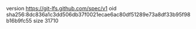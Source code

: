 version https://git-lfs.github.com/spec/v1
oid sha256:8dc836a1c3dd506db37f0021ecae6ac80df51289e73a8df33b95f98b16b9fc55
size 31710
